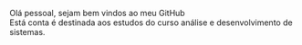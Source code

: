 Olá pessoal, sejam bem vindos ao meu GitHub <br>
Está conta é destinada aos estudos do curso análise e desenvolvimento de sistemas.
